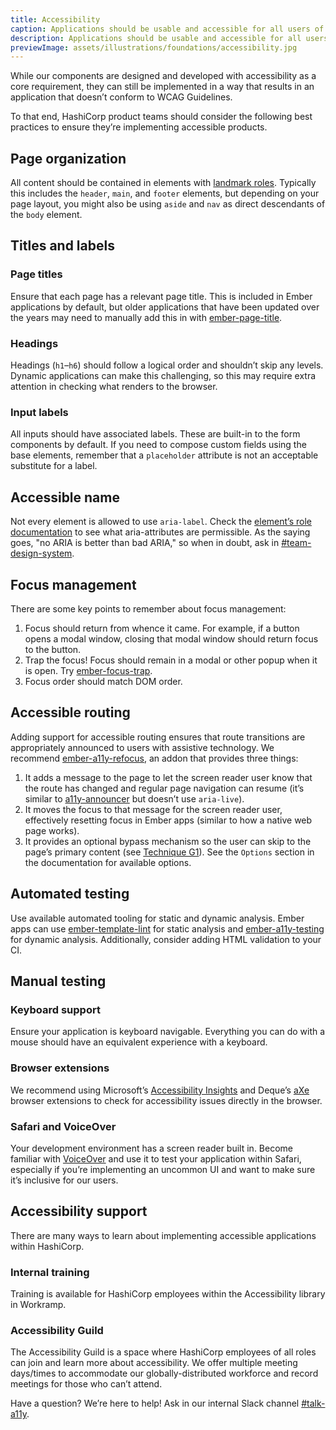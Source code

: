 ```yaml
---
title: Accessibility
caption: Applications should be usable and accessible for all users of differing abilities.
description: Applications should be usable and accessible for all users of differing abilities.
previewImage: assets/illustrations/foundations/accessibility.jpg
---
```


While our components are designed and developed with accessibility as a core requirement, they can still be implemented in a way that results in an application that doesn’t conform to WCAG Guidelines. 

To that end, HashiCorp product teams should consider the following best practices to ensure they’re implementing accessible products.

## Page organization

All content should be contained in elements with [landmark roles](https://www.w3.org/TR/wai-aria/#landmark_roles). Typically this includes the `header`, `main`, and `footer` elements, but depending on your page layout, you might also be using `aside` and `nav` as direct descendants of the `body` element.

## Titles and labels

### Page titles

Ensure that each page has a relevant page title. This is included in Ember applications by default, but older applications that have been updated over the years may need to manually add this in with [ember-page-title](https://github.com/ember-cli/ember-page-title).

### Headings

Headings (`h1`–`h6`) should follow a logical order and shouldn’t skip any levels. Dynamic applications can make this challenging, so this may require extra attention in checking what renders to the browser.

### Input labels

All inputs should have associated labels. These are built-in to the form components by default. If you need to compose custom fields using the base elements, remember that a `placeholder` attribute is not an acceptable substitute for a label.

## Accessible name

Not every element is allowed to use `aria-label`. Check the [element’s role documentation](https://www.w3.org/TR/wai-aria/#role_definitions) to see what aria-attributes are permissible. As the saying goes, "no ARIA is better than bad ARIA," so when in doubt, ask in [#team-design-system](https://hashicorp.slack.com/archives/C7KTUHNUS).

## Focus management

There are some key points to remember about focus management:

1. Focus should return from whence it came. For example, if a button opens a modal window, closing that modal window should return focus to the button.
2. Trap the focus! Focus should remain in a modal or other popup when it is open. Try [ember-focus-trap](https://github.com/josemarluedke/ember-focus-trap).
3. Focus order should match DOM order.

## Accessible routing

Adding support for accessible routing ensures that route transitions are appropriately announced to users with assistive technology. We recommend [ember-a11y-refocus](https://github.com/ember-a11y/ember-a11y-refocus), an addon that provides three things:

1. It adds a message to the page to let the screen reader user know that the route has changed and regular page navigation can resume (it’s similar to [a11y-announcer](https://github.com/ember-a11y/a11y-announcer) but doesn’t use `aria-live`).
2. It moves the focus to that message for the screen reader user, effectively resetting focus in Ember apps (similar to how a native web page works).
3. It provides an optional bypass mechanism so the user can skip to the page’s primary content (see [Technique G1](https://www.w3.org/WAI/WCAG21/Techniques/general/G1)). See the `Options` section in the documentation for available options.

## Automated testing

Use available automated tooling for static and dynamic analysis. Ember apps can use [ember-template-lint](https://github.com/ember-template-lint/ember-template-lint) for static analysis and [ember-a11y-testing](https://github.com/ember-a11y/ember-a11y-testing) for dynamic analysis. Additionally, consider adding HTML validation to your CI.

## Manual testing

### Keyboard support

Ensure your application is keyboard navigable. Everything you can do with a mouse should have an equivalent experience with a keyboard.

### Browser extensions

We recommend using Microsoft’s [Accessibility Insights](https://accessibilityinsights.io/) and Deque’s [aXe](https://www.deque.com/axe/browser-extensions/) browser extensions to check for accessibility issues directly in the browser.

### Safari and VoiceOver

Your development environment has a screen reader built in. Become familiar with [VoiceOver](https://dequeuniversity.com/tips/learn-voiceover) and use it to test your application within Safari, especially if you’re implementing an uncommon UI and want to make sure it’s inclusive for our users.

## Accessibility support

There are many ways to learn about implementing accessible applications within HashiCorp.

### Internal training

Training is available for HashiCorp employees within the Accessibility library in Workramp.

### Accessibility Guild

The Accessibility Guild is a space where HashiCorp employees of all roles can join and learn more about accessibility. We offer multiple meeting days/times to accommodate our globally-distributed workforce and record meetings for those who can’t attend.

Have a question? We’re here to help! Ask in our internal Slack channel [#talk-a11y](https://hashicorp.slack.com/archives/CLYADQNHZ).
